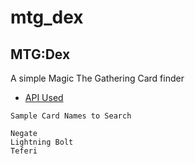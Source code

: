 # mtg_dex

## MTG:Dex

A simple Magic The Gathering Card finder


- [API Used](https://scryfall.com/docs/api)

```
Sample Card Names to Search

Negate
Lightning Bolt
Teferi
```
